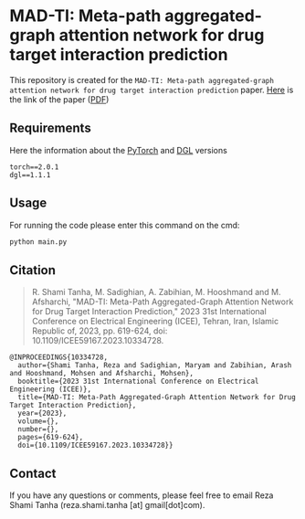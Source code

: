 # MAD-TI: Meta-path aggregated-graph attention network for drug target interaction prediction

This repository is created for the `MAD-TI: Meta-path aggregated-graph attention network for drug target interaction prediction` paper. [Here](http://dx.doi.org/10.1109/ICEE59167.2023.10334728) is the link of the paper ([PDF](https://www.researchgate.net/publication/376437959_MAD-TI_Meta-Path_Aggregated-Graph_Attention_Network_for_Drug_Target_Interaction_Prediction))

## Requirements
Here the information about the [PyTorch](https://pytorch.org/) and [DGL](https://www.dgl.ai/)  versions
```
torch==2.0.1
dgl==1.1.1
```

## Usage
For running the code please enter this command on the cmd:
```Python
python main.py
```
## Citation

> R. Shami Tanha, M. Sadighian, A. Zabihian, M. Hooshmand and M. Afsharchi, "MAD-TI: Meta-Path Aggregated-Graph Attention Network for Drug Target Interaction Prediction," 2023 31st International Conference on Electrical Engineering (ICEE), Tehran, Iran, Islamic Republic of, 2023, pp. 619-624, doi: 10.1109/ICEE59167.2023.10334728.


    @INPROCEEDINGS{10334728,
      author={Shami Tanha, Reza and Sadighian, Maryam and Zabihian, Arash and Hooshmand, Mohsen and Afsharchi, Mohsen},
      booktitle={2023 31st International Conference on Electrical Engineering (ICEE)}, 
      title={MAD-TI: Meta-Path Aggregated-Graph Attention Network for Drug Target Interaction Prediction}, 
      year={2023},
      volume={},
      number={},
      pages={619-624},
      doi={10.1109/ICEE59167.2023.10334728}}


## Contact

If you have any questions or comments, please feel free to email Reza Shami Tanha (reza.shami.tanha [at] gmail[dot]com).
